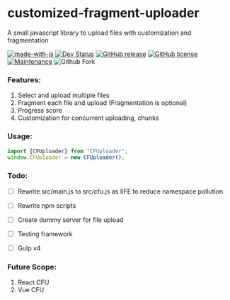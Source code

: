 # customized-fragment-uploader
A small javascript library to upload files with customization and fragmentation

[![made-with-js](https://img.shields.io/badge/Made%20with-Javascript-1f425f.svg)](https://developer.mozilla.org/bm/docs/Web/JavaScript)
[![Dev Status](https://img.shields.io/badge/Dev%20Status-WIP-orange.svg)](https://shields.io/)
[![GitHub release](https://img.shields.io/github/release/pritam001/customized-fragment-uploader.svg)](https://github.com/pritam001/customized-fragment-uploader/releases/)
[![GitHub license](https://img.shields.io/github/license/pritam001/customized-fragment-uploader.svg)](https://github.com/pritam001/customized-fragment-uploader/blob/master/LICENSE)
[![Maintenance](https://img.shields.io/badge/Maintained%3F-yes-green.svg)](https://github.com/pritam001/customized-fragment-uploader/graphs/commit-activity)
![Github Fork](https://img.shields.io/github/forks/pritam001/customized-fragment-uploader.svg?style=social&label=Fork&maxAge=2592000)


### Features:
1. Select and upload multiple files
2. Fragment each file and upload (Fragmentation is optional)
3. Progress score
4. Customization for concurrent uploading, chunks


### Usage:
```javascript
import {CFUploader} from "CFUploader";
window.CFUploader = new CFUploader();
```


### Todo:
- [ ] Rewrite src/main.js to src/cfu.js as IIFE to reduce namespace pollution
- [ ] Rewrite npm scripts
- [ ] Create dummy server for file upload
- [ ] Testing framework
- [ ] Gulp v4


### Future Scope:
1. React CFU
2. Vue CFU

